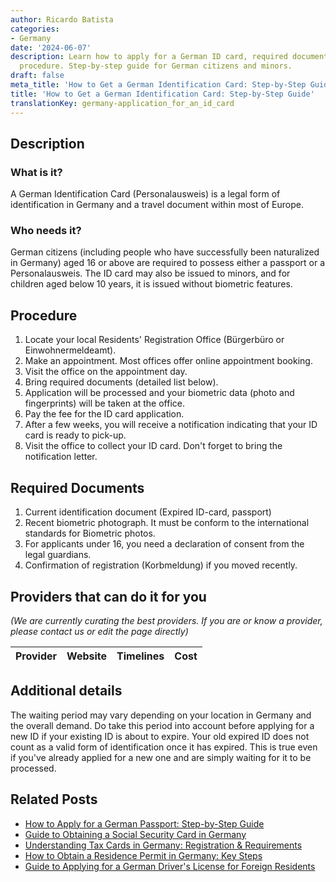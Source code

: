 ```yaml
---
author: Ricardo Batista
categories:
- Germany
date: '2024-06-07'
description: Learn how to apply for a German ID card, required documents, and the
  procedure. Step-by-step guide for German citizens and minors.
draft: false
meta_title: 'How to Get a German Identification Card: Step-by-Step Guide'
title: 'How to Get a German Identification Card: Step-by-Step Guide'
translationKey: germany-application_for_an_id_card
---
```


## Description
### What is it?
A German Identification Card (Personalausweis) is a legal form of identification in Germany and a travel document within most of Europe.

### Who needs it?
German citizens (including people who have successfully been naturalized in Germany) aged 16 or above are required to possess either a passport or a Personalausweis. The ID card may also be issued to minors, and for children aged below 10 years, it is issued without biometric features. 

## Procedure
1. Locate your local Residents' Registration Office (Bürgerbüro or Einwohnermeldeamt).
2. Make an appointment. Most offices offer online appointment booking.
3. Visit the office on the appointment day. 
4. Bring required documents (detailed list below). 
5. Application will be processed and your biometric data (photo and fingerprints) will be taken at the office.
6. Pay the fee for the ID card application.
7. After a few weeks, you will receive a notification indicating that your ID card is ready to pick-up.
8. Visit the office to collect your ID card. Don't forget to bring the notification letter.

## Required Documents
1. Current identification document (Expired ID-card, passport)
2. Recent biometric photograph. It must be conform to the international standards for Biometric photos.
3. For applicants under 16, you need a declaration of consent from the legal guardians.
4. Confirmation of registration (Korbmeldung) if you moved recently. 

## Providers that can do it for you

_(We are currently curating the best providers. If you are or know a provider, please contact us or edit the page directly)_

| Provider        |     Website     |     Timelines    |       Cost      |
| :-------------: | :-------------: |  :-------------: | :-------------: |

## Additional details
The waiting period may vary depending on your location in Germany and the overall demand. Do take this period into account before applying for a new ID if your existing ID is about to expire. Your old expired ID does not count as a valid form of identification once it has expired. This is true even if you've already applied for a new one and are simply waiting for it to be processed.
## Related Posts

- [How to Apply for a German Passport: Step-by-Step Guide](https://tramitit.com/guides/germany/application_for_a_passport/)
- [Guide to Obtaining a Social Security Card in Germany](https://tramitit.com/guides/germany/applying_for_a_social_security_card/)
- [Understanding Tax Cards in Germany: Registration & Requirements](https://tramitit.com/guides/germany/applying_for_a_tax_card/)
- [How to Obtain a Residence Permit in Germany: Key Steps](https://tramitit.com/guides/germany/applying_for_a_residence_permit/)
- [Guide to Applying for a German Driver's License for Foreign Residents](https://tramitit.com/guides/germany/application_for_a_drivers_license/)